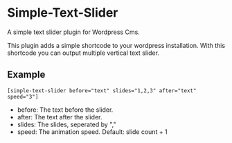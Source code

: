 # Simple-Text-Slider

A simple text slider plugin for Wordpress Cms.

This plugin adds a simple shortcode to your wordpress installation. With this shortcode you can output multiple vertical text slider.

## Example

    [simple-text-slider before="text" slides="1,2,3" after="text" speed="3"]
    
- before: The text before the slider.
- after: The text after the slider.
- slides: The slides, seperated by ","
- speed: The animation speed. Default: slide count + 1
